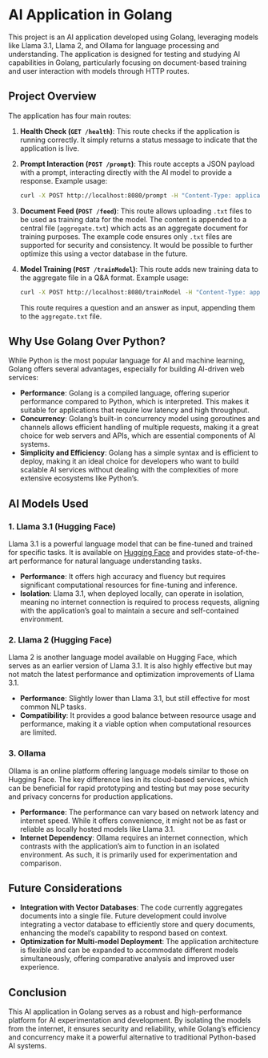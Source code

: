 # AI Application in Golang

This project is an AI application developed using Golang, leveraging models like Llama 3.1, Llama 2, and Ollama for language processing and understanding. The application is designed for testing and studying AI capabilities in Golang, particularly focusing on document-based training and user interaction with models through HTTP routes.

## Project Overview

The application has four main routes:

1. **Health Check (`GET /health`)**: This route checks if the application is running correctly. It simply returns a status message to indicate that the application is live.

2. **Prompt Interaction (`POST /prompt`)**: This route accepts a JSON payload with a prompt, interacting directly with the AI model to provide a response. Example usage:
    ```bash
    curl -X POST http://localhost:8080/prompt -H "Content-Type: application/json" -d '{"prompt": "What is the capital of France?"}'
    ```

3. **Document Feed (`POST /feed`)**: This route allows uploading `.txt` files to be used as training data for the model. The content is appended to a central file (`aggregate.txt`) which acts as an aggregate document for training purposes. The example code ensures only `.txt` files are supported for security and consistency. It would be possible to further optimize this using a vector database in the future.

4. **Model Training (`POST /trainModel`)**: This route adds new training data to the aggregate file in a Q&A format. Example usage:
    ```bash
    curl -X POST http://localhost:8080/trainModel -H "Content-Type: application/json" -d '{"question": "What is the color of the sky?", "answer": "The sky is blue."}'
    ```
   This route requires a question and an answer as input, appending them to the `aggregate.txt` file.

## Why Use Golang Over Python?

While Python is the most popular language for AI and machine learning, Golang offers several advantages, especially for building AI-driven web services:

- **Performance**: Golang is a compiled language, offering superior performance compared to Python, which is interpreted. This makes it suitable for applications that require low latency and high throughput.
- **Concurrency**: Golang’s built-in concurrency model using goroutines and channels allows efficient handling of multiple requests, making it a great choice for web servers and APIs, which are essential components of AI systems.
- **Simplicity and Efficiency**: Golang has a simple syntax and is efficient to deploy, making it an ideal choice for developers who want to build scalable AI services without dealing with the complexities of more extensive ecosystems like Python’s.

## AI Models Used

### 1. Llama 3.1 (Hugging Face)

Llama 3.1 is a powerful language model that can be fine-tuned and trained for specific tasks. It is available on [Hugging Face](https://huggingface.co/) and provides state-of-the-art performance for natural language understanding tasks.

- **Performance**: It offers high accuracy and fluency but requires significant computational resources for fine-tuning and inference.
- **Isolation**: Llama 3.1, when deployed locally, can operate in isolation, meaning no internet connection is required to process requests, aligning with the application’s goal to maintain a secure and self-contained environment.

### 2. Llama 2 (Hugging Face)

Llama 2 is another language model available on Hugging Face, which serves as an earlier version of Llama 3.1. It is also highly effective but may not match the latest performance and optimization improvements of Llama 3.1.

- **Performance**: Slightly lower than Llama 3.1, but still effective for most common NLP tasks.
- **Compatibility**: It provides a good balance between resource usage and performance, making it a viable option when computational resources are limited.

### 3. Ollama

Ollama is an online platform offering language models similar to those on Hugging Face. The key difference lies in its cloud-based services, which can be beneficial for rapid prototyping and testing but may pose security and privacy concerns for production applications.

- **Performance**: The performance can vary based on network latency and internet speed. While it offers convenience, it might not be as fast or reliable as locally hosted models like Llama 3.1.
- **Internet Dependency**: Ollama requires an internet connection, which contrasts with the application’s aim to function in an isolated environment. As such, it is primarily used for experimentation and comparison.

## Future Considerations

- **Integration with Vector Databases**: The code currently aggregates documents into a single file. Future development could involve integrating a vector database to efficiently store and query documents, enhancing the model’s capability to respond based on context.
- **Optimization for Multi-model Deployment**: The application architecture is flexible and can be expanded to accommodate different models simultaneously, offering comparative analysis and improved user experience.

## Conclusion

This AI application in Golang serves as a robust and high-performance platform for AI experimentation and development. By isolating the models from the internet, it ensures security and reliability, while Golang’s efficiency and concurrency make it a powerful alternative to traditional Python-based AI systems.

